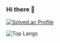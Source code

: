 ### Hi there 👋

[![Solved.ac Profile](http://mazassumnida.wtf/api/generate_badge?boj=on8214)](https://solved.ac/jyp1102)

![Top Langs](http://github-readme-stats.vercel.app/api/top-langs/?username=Hypersand&layout=compact&theme=merko)

<!--
**jny0/jny0** is a ✨ _special_ ✨ repository because its `README.md` (this file) appears on your GitHub profile.

Here are some ideas to get you started:

- 🔭 I’m currently working on ...
- 🌱 I’m currently learning ...
- 👯 I’m looking to collaborate on ...
- 🤔 I’m looking for help with ...
- 💬 Ask me about ...
- 📫 How to reach me: ...
- 😄 Pronouns: ...
- ⚡ Fun fact: ...
-->

